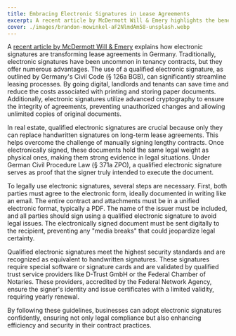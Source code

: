 ```yaml
---
title: Embracing Electronic Signatures in Lease Agreements
excerpt: A recent article by McDermott Will & Emery highlights the benefits of electronic signatures in lease agreements.
cover: ./images/brandon-mowinkel-aF2NlmdAm58-unsplash.webp
---
```


A [recent article by McDermott Will & Emery](https://www.mwe.com/de/insights/real-estate-update-die-elektronische-signatur-in-der-mietrechtlichen-vertragspraxis/) explains how electronic signatures are transforming lease agreements in Germany. Traditionally, electronic signatures have been uncommon in tenancy contracts, but they offer numerous advantages. The use of a qualified electronic signature, as outlined by Germany's Civil Code (§ 126a BGB), can significantly streamline leasing processes. By going digital, landlords and tenants can save time and reduce the costs associated with printing and storing paper documents. Additionally, electronic signatures utilize advanced cryptography to ensure the integrity of agreements, preventing unauthorized changes and allowing unlimited copies of original documents. 

In real estate, qualified electronic signatures are crucial because only they can replace handwritten signatures on long-term lease agreements. This helps overcome the challenge of manually signing lengthy contracts. Once electronically signed, these documents hold the same legal weight as physical ones, making them strong evidence in legal situations. Under German Civil Procedure Law (§ 371a ZPO), a qualified electronic signature serves as proof that the signer truly intended to execute the document.

To legally use electronic signatures, several steps are necessary. First, both parties must agree to the electronic form, ideally documented in writing like an email. The entire contract and attachments must be in a unified electronic format, typically a PDF. The name of the issuer must be included, and all parties should sign using a qualified electronic signature to avoid legal issues. The electronically signed document must be sent digitally to the recipient, preventing any "media breaks" that could jeopardize legal certainty.

Qualified electronic signatures meet the highest security standards and are recognized as equivalent to handwritten signatures. These signatures require special software or signature cards and are validated by qualified trust service providers like D-Trust GmbH or the Federal Chamber of Notaries. These providers, accredited by the Federal Network Agency, ensure the signer's identity and issue certificates with a limited validity, requiring yearly renewal.

By following these guidelines, businesses can adopt electronic signatures confidently, ensuring not only legal compliance but also enhancing efficiency and security in their contract practices.
